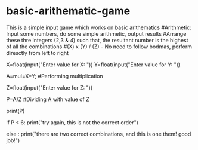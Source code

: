 # basic-arithematic-game
This is a simple input game which works on basic arithematics
#Arithmetic: Input some numbers, do some simple arithmetic, output results
#Arrange these thre integers (2,3 & 4) such that, the resultant number is the highest of all the combinations
#(X) x (Y) / (Z) - No need to follow bodmas, perform diresctly from left to right

X=float(input("Enter value for X: "))
Y=float(input("Enter value for Y: "))

A=mul=X*Y;
#Performing multiplication

Z=float(input("Enter value for Z: "))

P=A/Z
#Dividing A with value of Z

print(P)

if P < 6:
 print("try again, this is not the correct order")

else :
 print("there are two correct combinations, and this is one them! good job!")
